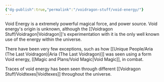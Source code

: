```yaml
---
{"dg-publish":true,"permalink":"/voidragon-stuff/void-energy/"}
---
```


Void Energy is a extremely powerful magical force, and power source. Void energy's origin is unknown, although the [[Voidragon Stuff/Voidragon\|Voidragon]]'s experimentation with it is the only well known use of the energy within the universe. 

There have been very few exceptions, such as how [[Unique People/Aria (The Last Voidragon)\|Aria (The Last Voidragon)]] was seen using a form Void energy, [[Magic and Plans/Void Magic\|Void Magic]], in combat.

Traces of void energy has been seen through different [[Voidragon Stuff/Voidtexes\|Voidtexes]] throughout the universe.


